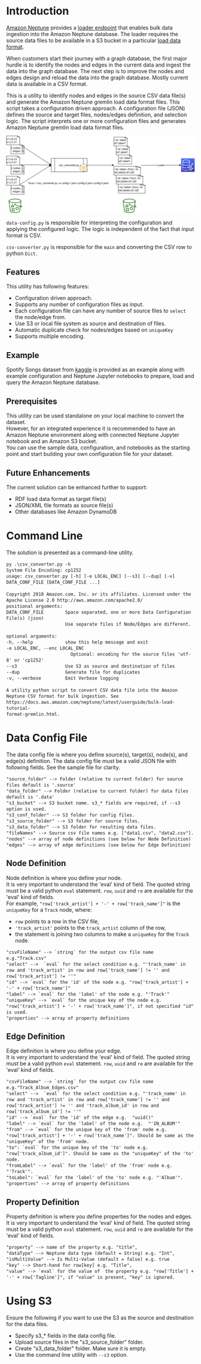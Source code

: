 # Introduction

[Amazon Neptune](https://aws.amazon.com/neptune/) provides a [loader endpoint](https://docs.aws.amazon.com/neptune/latest/userguide/load-api-reference.html) that enables bulk data ingestion into the Amazon Neptune database. The loader requires the source data files to be available in a S3 bucket in a particular [load data format](https://docs.aws.amazon.com/neptune/latest/userguide/bulk-load-tutorial-format-gremlin.html).

When customers start their journey with a graph database, the first major hurdle is to identify the nodes and edges in the current data and ingest the data into the graph database. The next step is to improve the nodes and edges design and reload the data into the graph database. Mostly current data is available in a CSV format.

This is a utility to identify nodes and edges in the source CSV data file(s) and generate the Amazon Neptune gremlin load data format files. This script takes a configuration driven approach. A configuration file (JSON) defines the source and target files, nodes/edges definition, and selection logic. The script interprets one or more configuration files and generates Amazon Neptune gremlin load data format files.

![](./.images/Solution-CSVConverter.png "CSV Data Convert and Load")

`data-config.py` is responsible for interpreting the configuration and applying the configured logic. The logic is independent of the fact that input format is CSV.

`csv-converter.py` is responsible for the `main` and converting the CSV row to python `Dict`.

## Features

This utility has following features:
- Configuration driven approach.
- Supports any number of configuration files as input.
- Each configuration file can have any number of source files to `select` the node/edge from.
- Use S3 or local file system as source and destination of files.
- Automatic duplicate check for nodes/edges based on `uniqueKey`
- Supports multiple encoding.

## Example

Spotify Songs dataset from [kaggle](https://www.kaggle.com/) is provided as an example along with example configuration and Neptune Jupyter notebooks to prepare, load and query the Amazon Neptune database.

## Prerequisites

This utility can be used standalone on your local machine to convert the dataset.  
However, for an integrated experience it is recommended to have an Amazon Neptune environment along with connected Neptune Jupyter notebook and an Amazon S3 bucket.  
You can use the sample data, configuration, and notebooks as the starting point and start building your own configuration file for your dataset.

## Future Enhancements
The current solution can be enhanced further to support:
- RDF load data format as target file(s)
- JSON/XML file formats as source file(s)
- Other databases like Amazon DynamoDB

# Command Line

The solution is presented as a command-line utility.

    py .\csv_converter.py -h
    System File Encoding: cp1252
    usage: csv_converter.py [-h] [-e LOCAL_ENC] [--s3] [--dup] [-v] DATA_CONF_FILE [DATA_CONF_FILE ...]

    Copyright 2018 Amazon.com, Inc. or its affiliates. Licensed under the Apache License 2.0 http://aws.amazon.com/apache2.0/
    positional arguments:
    DATA_CONF_FILE        Space separated, one or more Data Configuration File(s) (json)
                          Use separate files if Node/Edges are different.

    optional arguments:
    -h, --help            show this help message and exit
    -e LOCAL_ENC, --enc LOCAL_ENC
                            Optional: encoding for the source files 'utf-8' or 'cp1252'
    --s3                  Use S3 as source and destination of files
    --dup                 Generate file for duplicates
    -v, --verbose         Emit Verbose logging

    A utility python script to convert CSV data file into the Amazon Neptune CSV format for bulk ingestion. See https://docs.aws.amazon.com/neptune/latest/userguide/bulk-load-tutorial-  
    format-gremlin.html.

# Data Config File

The data config file is where you define source(s), target(s), node(s), and edge(s) definition. The data config file must be a valid JSON file with following fields. See the sample file for clarity.

```
"source_folder" --> Folder (relative to current folder) for source files default is '.source'
"data_folder" --> Folder (relative to current folder) for data files default is '.data'
"s3_bucket" --> S3 bucket name. s3_* fields are required, if --s3 option is used.
"s3_conf_folder" --> S3 folder for config files. 
"s3_source_folder" --> S3 folder for source files.
"s3_data_folder" --> S3 folder for resulting data files.
"fileNames" --> Source csv file names e.g. ["data1.csv", "data2.csv"].
"nodes" --> array of node definitions (see below for Node Definition)
"edges" --> array of edge definitions (see below for Edge Definition)
```

## Node Definition
Node definition is where you define your node.  
It is very important to understand the 'eval' kind of field. The quoted string must be a valid python `eval` statement. `row`, `uuid` and `re` are available for the 'eval' kind of fields.  
For example, `"row['track_artist'] + '-' + row['track_name']"` is the `uniqueKey` for a `Track` node, where:
- `row` points to a row in the CSV file, 
- `'track_artist'` points to the `track_artist` column of the row, 
- the statement is joining two columns to make a `uniqueKey` for the `Track` node.

```
"csvFileName" --> `string` for the output csv file name e.g."Track.csv"
"select" -->  `eval` for the select condition e.g. "'track_name' in row and 'track_artist' in row and row['track_name'] != '' and row['track_artist'] != ''"
"id" --> `eval` for the 'id' of the node e.g. "row['track_artist'] + '-' + row['track_name']"
"label" --> `eval` for the 'label' of the node e.g. "'Track'"
"uniqueKey" --> `eval` for the unique key of the node e.g. "row['track_artist'] + '-' + row['track_name']", if not specified "id" is used.
"properties" --> array of property definitions
```

## Edge Definition

Edge definition is where you define your edge.  
It is very important to understand the 'eval' kind of field. The quoted string must be a valid python `eval` statement. `row`, `uuid` and `re` are available for the 'eval' kind of fields.

```
"csvFileName" --> `string` for the output csv file name e.g."Track_Album_Edges.csv"
"select" -->  `eval` for the select condition e.g. "'track_name' in row and 'track_artist' in row and row['track_name'] != '' and row['track_artist'] != '' and 'track_album_id' in row and row['track_album_id'] != ''"
"id" --> `eval` for the 'id' of the edge e.g.  "uuid()"
"label" --> `eval` for the 'label' of the node e.g.  "'IN_ALBUM'"
"from" --> `eval` for the unique key of the 'from' node e.g. "row['track_artist'] + '-' + row['track_name']". Should be same as the "uniqueKey" of the 'from' node.
"to": `eval` for the unique key of the 'to' node e.g. "row['track_album_id']". Should be same as the "uniqueKey" of the 'to' node.
"fromLabel" --> `eval` for the 'label' of the 'from' node e.g. "'Track'".
"toLabel": `eval` for the 'label' of the 'to' node e.g. "'Album'".
"properties" --> array of property definitions
```

## Property Definition

Property definition is where you define properties for the nodes and edges.  
It is very important to understand the 'eval' kind of field. The quoted string must be a valid python `eval` statement. `row`, `uuid` and `re` are available for the 'eval' kind of fields.

```
"property" --> name of the property e.g. "title",
"dataType" --> Neptune data type (default = String) e.g. "Int",
"isMultiValue" --> Is Multi-Value (default = false) e.g. true
"key" --> Short-hand for row[key] e.g. "Title",
"value" --> `eval` for the value of  the property e.g. "row['Title'] + '-' + row['Tagline']", if "value" is present, "key" is ignored.
```

# Using S3

Ensure the following if you want to use the S3 as the source and destination for the data files.

- Specify s3_* fields in the data config file.
- Upload source files in the "s3_source_folder" folder.
- Create "s3_data_folder" folder. Make sure it is empty.
- Use the command line utility with `--s3` option.